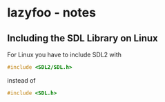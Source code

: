 # lazyfoo - notes

## Including the SDL Library on Linux
For Linux you have to include SDL2 with

```c
#include <SDL2/SDL.h>
```

instead of

```c
#include <SDL.h>
```
